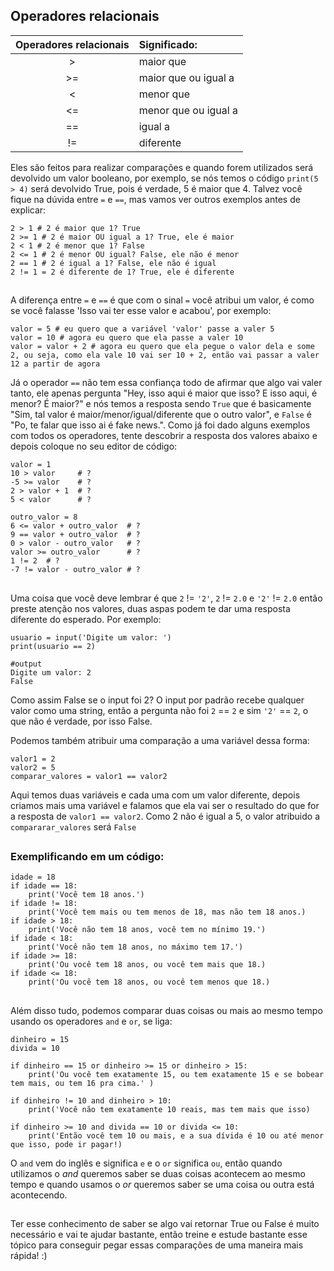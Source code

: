 ## Operadores relacionais

| Operadores relacionais |      Significado:     |
|:----------------------:|:--------------------- |
| >                      | maior que             |
| >=                     | maior que ou igual a  |
| <                      | menor que             |
| <=                     | menor que ou igual a  |
| ==                     | igual a               |
| !=                     | diferente             |

Eles são feitos para realizar comparações e quando forem utilizados será devolvido um valor booleano, por exemplo, se nós temos o código `print(5 > 4)` será devolvido True, pois é verdade, 5 é maior que 4. Talvez você fique na dúvida entre `=` e `==`, mas vamos ver outros exemplos antes de explicar: 

```
2 > 1 # 2 é maior que 1? True
2 >= 1 # 2 é maior OU igual a 1? True, ele é maior
2 < 1 # 2 é menor que 1? False 
2 <= 1 # 2 é menor OU igual? False, ele não é menor
2 == 1 # 2 é igual a 1? False, ele não é igual  
2 != 1 = 2 é diferente de 1? True, ele é diferente 
```

## 

A diferença entre `=` e `==` é que com o sinal `=` você atribui um valor, é como se você falasse 'Isso vai ter esse valor e acabou', por exemplo:

```
valor = 5 # eu quero que a variável 'valor' passe a valer 5
valor = 10 # agora eu quero que ela passe a valer 10 
valor = valor + 2 # agora eu quero que ela pegue o valor dela e some 2, ou seja, como ela vale 10 vai ser 10 + 2, então vai passar a valer 12 a partir de agora 
```
Já o operador `==` não tem essa confiança todo de afirmar que algo vai valer tanto, ele apenas pergunta "Hey, isso aqui é maior que isso? E isso aqui, é menor? É maior?" e nós temos a resposta sendo `True` que é basicamente "Sim, tal valor é maior/menor/igual/diferente que o outro valor", e `False` é "Po, te falar que isso ai é fake news.". 
Como já foi dado alguns exemplos com todos os operadores, tente descobrir a resposta dos valores abaixo e depois coloque no seu editor de código: 

```
valor = 1 
10 > valor     # ?
-5 >= valor    # ?
2 > valor + 1  # ?  
5 < valor	   # ?

outro_valor = 8
6 <= valor + outro_valor  # ?
9 == valor + outro_valor  # ?
0 > valor - outro_valor   # ?
valor >= outro_valor      # ?
1 != 2  # ?
-7 != valor - outro_valor # ?
```
## 

Uma coisa que você deve lembrar é que `2` != `'2'`, `2` != `2.0` e `'2'` != `2.0`  então preste atenção nos valores, duas aspas podem te dar uma resposta diferente do esperado. Por exemplo: 

```
usuario = input('Digite um valor: ')
print(usuario == 2)

#output
Digite um valor: 2
False
``` 
Como assim False se o input foi 2? O input por padrão recebe qualquer valor como uma string, então a pergunta não foi `2` == `2` e sim `'2'` == `2`, o que não é verdade, por isso False. 

Podemos também atribuir uma comparação a uma variável dessa forma: 

```
valor1 = 2
valor2 = 5
comparar_valores = valor1 == valor2  
```
Aqui temos duas variáveis e cada uma com um valor diferente, depois criamos mais uma variável e falamos que ela vai ser o resultado do que for a resposta de `valor1 == valor2`. Como 2 não é igual a 5, o valor atribuido a `compararar_valores` será `False`

##

### Exemplificando em um código: 

```
idade = 18 
if idade == 18:
	print('Você tem 18 anos.')
if idade != 18: 
	print('Você tem mais ou tem menos de 18, mas não tem 18 anos.)
if idade > 18: 
	print('Você não tem 18 anos, você tem no mínimo 19.')
if idade < 18:
	print('Você não tem 18 anos, no máximo tem 17.')
if idade >= 18: 
	print('Ou você tem 18 anos, ou você tem mais que 18.)
if idade <= 18: 
	print('Ou você tem 18 anos, ou você tem menos que 18.)
```

## 

Além disso tudo, podemos comparar duas coisas ou mais ao mesmo tempo usando os operadores `and` e `or`, se liga:

```
dinheiro = 15 
divida = 10

if dinheiro == 15 or dinheiro >= 15 or dinheiro > 15:
	print('Ou você tem exatamente 15, ou tem exatamente 15 e se bobear tem mais, ou tem 16 pra cima.' )

if dinheiro != 10 and dinheiro > 10:
	print('Você não tem exatamente 10 reais, mas tem mais que isso)

if dinheiro >= 10 and divida == 10 or divida <= 10:  
	print('Então você tem 10 ou mais, e a sua dívida é 10 ou até menor que isso, pode ir pagar!)

```

O `and` vem do inglês e significa `e` e o `or` significa `ou`, então quando utilizamos o *and* queremos saber se duas coisas acontecem ao mesmo tempo e quando usamos o *or* queremos saber se uma coisa ou outra está acontecendo. 

##

Ter esse conhecimento de saber se algo vai retornar True ou False é muito necessário e vai te ajudar bastante, então treine e estude bastante esse tópico para conseguir pegar essas comparações de uma maneira mais rápida! :)


